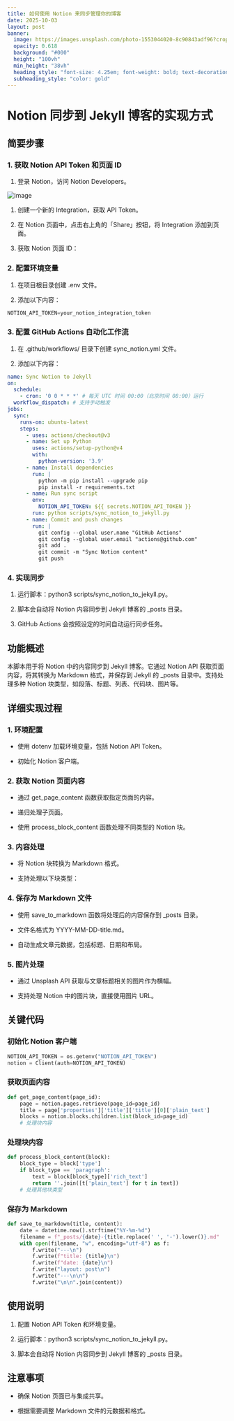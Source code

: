 ```yaml
---
title: 如何使用 Notion 来同步管理你的博客
date: 2025-10-03
layout: post
banner:
  image: https://images.unsplash.com/photo-1553044020-8c90843adf96?crop=entropy&cs=tinysrgb&fit=max&fm=jpg&ixid=M3w2OTIwMzJ8MHwxfHJhbmRvbXx8fHx8fHx8fDE3NTk0ODY4NTZ8&ixlib=rb-4.1.0&q=80&w=1080
  opacity: 0.618
  background: "#000"
  height: "100vh"
  min_height: "38vh"
  heading_style: "font-size: 4.25em; font-weight: bold; text-decoration: underline"
  subheading_style: "color: gold"
---
```


# Notion 同步到 Jekyll 博客的实现方式

## 简要步骤

### 1. 获取 Notion API Token 和页面 ID

1. 登录 Notion，访问 Notion Developers。

![image](https://prod-files-secure.s3.us-west-2.amazonaws.com/a7a0cc5a-89b9-4cda-8686-1fba0ca52f40/d19c1afe-dea5-4312-9333-786b0ba83054/image.png?X-Amz-Algorithm=AWS4-HMAC-SHA256&X-Amz-Content-Sha256=UNSIGNED-PAYLOAD&X-Amz-Credential=ASIAZI2LB466T74XBUTL%2F20251003%2Fus-west-2%2Fs3%2Faws4_request&X-Amz-Date=20251003T102055Z&X-Amz-Expires=3600&X-Amz-Security-Token=IQoJb3JpZ2luX2VjEKX%2F%2F%2F%2F%2F%2F%2F%2F%2F%2FwEaCXVzLXdlc3QtMiJHMEUCIQDKQXiPKFOETFxG6SlGRq4joTTGjU7LGGBCjp3%2FpWOrLgIgDjg81iwaPBGSKo2updQyj%2Btyw46Nrf0Cz7oJSvFOoMwq%2FwMIPhAAGgw2Mzc0MjMxODM4MDUiDDahDtKxMqSiQyPRSCrcA2%2BzVjEXH%2FWvr1RCo6UjHQDh%2Bzd1T4oFpUXuJEN8QwsiFFJY1q62G1jnf74TjL4gvVvGcv4gPqMR4qFqhjCF5997X8VGyZZ0xZjA9fjtdZKL7V8S7%2FuG7iHavKc%2BB9%2FPgiNRrgNgMLOkvLP74KS%2B%2B%2Flx4fyiDh2bjbrRSGmdn2RJtxrKSRZ8O1TfPsnW5No463J3scqT5WPn32EIpAD1y2k4L5JeG%2Bffg7C2XcJjCeZTIIz57qL73jfvQUcryE9Csc0TySK53tTa7ToN10omF0GFurzro8MJc5EtUr4mF4SDvJfKyMTPykTMi7gZ%2FtgCCew10tcQ4OPf5lGY08UgocY7oJu8PHZBgHMYHPrjdrtMAiUistDNppvF1r0I0rLJ899T7A6grC%2F%2B4QBudw7XuN0LFjtclmgw7ZF6BAF1ouS7%2Bm0CkjaAgi4DL%2B2M6Z0AAw%2BDQd01sPiUJKIj%2BZmW%2FGM06C%2Fvz8K1up%2FtvSBEL4LMGefV85YEvlgujWz9IGOnvV%2FGWi6kZGKtLhmCdVKBo6pi9ZRnk8MCdV4lWRd%2F0mhj4OTneCqgQbAaYhOKGvvtrbdfrn8qrwiWxcvpFFE9qi%2BBAemS3TxD6qBk8pimg%2Flzh7X5bXJkKJXrmIjAMP6g%2FcYGOqUBTGYkUwYv5ifEZXcygEHKa8LjMw9JT779Relc0gCE77nRaiAPqDwe5B58xzo%2BiyWbO9oTlnutDyPhbxtD2vPEykUYC7Hq0wSBSN8CMa674lqfhhBpgjDqrs6opSdLjzEoYHwvhntNbvoPUexYF1wdolL7u5hhlVjBrEGSfKh5AwjxEEXxnwpC93KyayGPlSXdKKcv1%2BtcVu%2FdIpecCVMIekep3l8%2F&X-Amz-Signature=08e36c88f5f95947c5b12a5d5316c1241f9421aa114633a6ba46a19afe6d1924&X-Amz-SignedHeaders=host&x-amz-checksum-mode=ENABLED&x-id=GetObject)

1. 创建一个新的 Integration，获取 API Token。

1. 在 Notion 页面中，点击右上角的「Share」按钮，将 Integration 添加到页面。

1. 获取 Notion 页面 ID：


### 2. 配置环境变量

1. 在项目根目录创建 .env 文件。

1. 添加以下内容：

```javascript
NOTION_API_TOKEN=your_notion_integration_token
```

### 3. 配置 GitHub Actions 自动化工作流

1. 在 .github/workflows/ 目录下创建 sync_notion.yml 文件。

1. 添加以下内容：

```yaml
name: Sync Notion to Jekyll
on:
  schedule:
    - cron: '0 0 * * *' # 每天 UTC 时间 00:00（北京时间 08:00）运行
  workflow_dispatch: # 支持手动触发
jobs:
  sync:
    runs-on: ubuntu-latest
    steps:
      - uses: actions/checkout@v3
      - name: Set up Python
        uses: actions/setup-python@v4
        with:
          python-version: '3.9'
      - name: Install dependencies
        run: |
          python -m pip install --upgrade pip
          pip install -r requirements.txt
      - name: Run sync script
        env:
          NOTION_API_TOKEN: ${{ secrets.NOTION_API_TOKEN }}
        run: python scripts/sync_notion_to_jekyll.py
      - name: Commit and push changes
        run: |
          git config --global user.name "GitHub Actions"
          git config --global user.email "actions@github.com"
          git add .
          git commit -m "Sync Notion content"
          git push
```

### 4. 实现同步

1. 运行脚本：python3 scripts/sync_notion_to_jekyll.py。

1. 脚本会自动将 Notion 内容同步到 Jekyll 博客的 _posts 目录。

1. GitHub Actions 会按照设定的时间自动运行同步任务。

## 功能概述

本脚本用于将 Notion 中的内容同步到 Jekyll 博客。它通过 Notion API 获取页面内容，将其转换为 Markdown 格式，并保存到 Jekyll 的 _posts 目录中。支持处理多种 Notion 块类型，如段落、标题、列表、代码块、图片等。

## 详细实现过程

### 1. 环境配置

- 使用 dotenv 加载环境变量，包括 Notion API Token。

- 初始化 Notion 客户端。

### 2. 获取 Notion 页面内容

- 通过 get_page_content 函数获取指定页面的内容。

- 递归处理子页面。

- 使用 process_block_content 函数处理不同类型的 Notion 块。

### 3. 内容处理

- 将 Notion 块转换为 Markdown 格式。

- 支持处理以下块类型：


### 4. 保存为 Markdown 文件

- 使用 save_to_markdown 函数将处理后的内容保存到 _posts 目录。

- 文件名格式为 YYYY-MM-DD-title.md。

- 自动生成文章元数据，包括标题、日期和布局。

### 5. 图片处理

- 通过 Unsplash API 获取与文章标题相关的图片作为横幅。

- 支持处理 Notion 中的图片块，直接使用图片 URL。

## 关键代码

### 初始化 Notion 客户端

```python
NOTION_API_TOKEN = os.getenv("NOTION_API_TOKEN")
notion = Client(auth=NOTION_API_TOKEN)
```

### 获取页面内容

```python
def get_page_content(page_id):
    page = notion.pages.retrieve(page_id=page_id)
    title = page['properties']['title']['title'][0]['plain_text']
    blocks = notion.blocks.children.list(block_id=page_id)
    # 处理块内容
```

### 处理块内容

```python
def process_block_content(block):
    block_type = block['type']
    if block_type == 'paragraph':
        text = block[block_type]['rich_text']
        return ''.join([t['plain_text'] for t in text])
    # 处理其他块类型
```

### 保存为 Markdown

```python
def save_to_markdown(title, content):
    date = datetime.now().strftime("%Y-%m-%d")
    filename = f"_posts/{date}-{title.replace(' ', '-').lower()}.md"
    with open(filename, "w", encoding="utf-8") as f:
        f.write("---\n")
        f.write(f"title: {title}\n")
        f.write(f"date: {date}\n")
        f.write("layout: post\n")
        f.write("---\n\n")
        f.write("\n\n".join(content))
```

## 使用说明

1. 配置 Notion API Token 和环境变量。

1. 运行脚本：python3 scripts/sync_notion_to_jekyll.py。

1. 脚本会自动将 Notion 内容同步到 Jekyll 博客的 _posts 目录。

## 注意事项

- 确保 Notion 页面已与集成共享。

- 根据需要调整 Markdown 文件的元数据和格式。